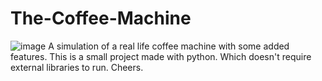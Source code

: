 # The-Coffee-Machine
![image](https://github.com/Bravo-ZR/The-Coffee-Machine/assets/102037087/b278991b-b170-476f-ac67-1432f66771e6)
A simulation of a real life coffee machine with some added features.
This is a small project made with python. Which doesn't require external libraries to run.
Cheers.
